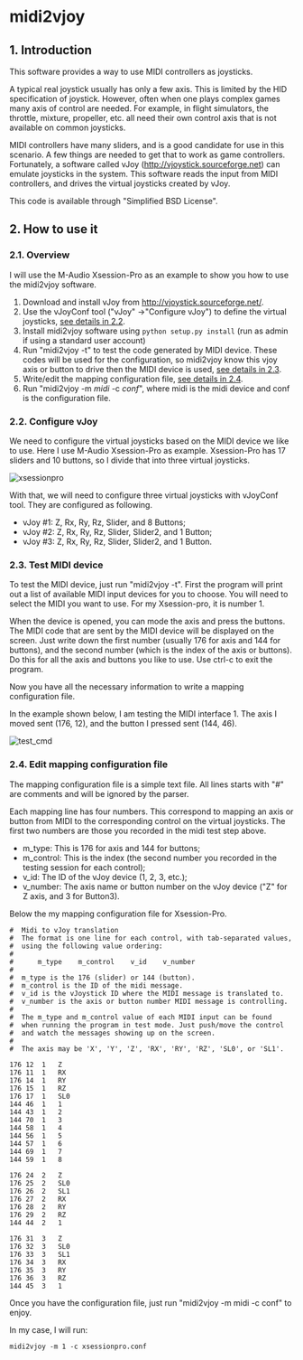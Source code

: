 # midi2vjoy

## 1. Introduction

This software provides a way to use MIDI controllers as joysticks.

A typical real joystick usually has only a few axis. This is limited by the HID specification of joystick. However, often when one plays complex games many axis of control are needed. For example, in flight simulators, the throttle, mixture, propeller, etc. all need their own control axis that is not available on common joysticks.

MIDI controllers have many sliders, and is a good candidate for use in this scenario. A few things are needed to get that to work as game controllers. Fortunately, a software called vJoy (http://vjoystick.sourceforge.net) can emulate joysticks in the system. This software reads the input from MIDI controllers, and drives the virtual joysticks created by vJoy.

This code is available through "Simplified BSD License".

## 2. How to use it

### 2.1. Overview

I will use the M-Audio Xsession-Pro as an example to show you how to use the midi2vjoy software.

1. Download and install vJoy from http://vjoystick.sourceforge.net/.
2. Use the vJoyConf tool ("vJoy" ->"Configure vJoy") to define the virtual joysticks, [see details in 2.2](#22-configure-vjoy).
3. Install midi2vjoy software using `python setup.py install` (run as admin if using a standard user account)
4. Run "midi2vjoy -t" to test the code generated by MIDI device. These codes will be used for the configuration, so midi2vjoy know this vjoy axis or button to drive then the MIDI device is used, [see details in 2.3](#23-test-midi-device).
5. Write/edit the mapping configuration file, [see details in 2.4](#24-edit-mapping-configuration-file).
6. Run "midi2vjoy -m *midi* -c *conf*", where midi is the midi device and conf is the configuration file.

### 2.2. Configure vJoy

We need to configure the virtual joysticks based on the MIDI device we like to use. Here I use M-Audio Xsession-Pro as example. Xsession-Pro has 17 sliders and 10 buttons, so I divide that into three virtual joysticks.

![xsessionpro](/readme_images/xsessionpro.png)

With that, we will need to configure three virtual joysticks with vJoyConf tool. They are configured as following.

- vJoy #1: Z, Rx, Ry, Rz, Slider, and 8 Buttons;
- vJoy #2: Z, Rx, Ry, Rz, Slider, Slider2, and 1 Button;
- vJoy #3: Z, Rx, Ry, Rz, Slider, Slider2, and 1 Button.

### 2.3. Test MIDI device

To test the MIDI device, just run "midi2vjoy -t". First the program will print out a list of available MIDI input devices for you to choose. You will need to select the MIDI you want to use. For my Xsession-pro, it is number 1.

When the device is opened, you can mode the axis and press the buttons. The MIDI code that are sent by the MIDI device will be displayed on the screen. Just write down the first number (usually 176 for axis and 144 for buttons), and the second number (which is the index of the axis or buttons). Do this for all the axis and buttons you like to use. Use ctrl-c to exit the program.

Now you have all the necessary information to write a mapping configuration file.

In the example shown below, I am testing the MIDI interface 1. The axis I moved sent (176, 12), and the button I pressed sent (144, 46).

![test_cmd](/readme_images/test_cmd.png)

### 2.4. Edit mapping configuration file

The mapping configuration file is a simple text file. All lines starts with "#" are comments and will be ignored by the parser.

Each mapping line has four numbers. This correspond to mapping an axis or button from MIDI to the corresponding control on the virtual joysticks. The first two numbers are those you recorded in the midi test step above.

- m_type: This is 176 for axis and 144 for buttons;
- m_control: This is the index (the second number you recorded in the testing session for each control);
- v_id: The ID of the vJoy device (1, 2, 3, etc.);
- v_number: The axis name or button number on the vJoy device ("Z" for Z axis, and 3 for Button3).

Below the my mapping configuration file for Xsession-Pro.

```
#  Midi to vJoy translation
#  The format is one line for each control, with tab-separated values,
#  using the following value ordering:
#
#      m_type    m_control    v_id    v_number
#
#  m_type is the 176 (slider) or 144 (button).
#  m_control is the ID of the midi message.
#  v_id is the vJoystick ID where the MIDI message is translated to.
#  v_number is the axis or button number MIDI message is controlling.
#
#  The m_type and m_control value of each MIDI input can be found
#  when running the program in test mode. Just push/move the control
#  and watch the messages showing up on the screen.
#
#  The axis may be 'X', 'Y', 'Z', 'RX', 'RY', 'RZ', 'SL0', or 'SL1'.

176	12	1	Z
176	11	1	RX
176	14	1	RY
176	15	1	RZ
176	17	1	SL0
144	46	1	1
144	43	1	2
144	70	1	3
144	58	1	4
144	56	1	5
144	57	1	6
144	69	1	7
144	59	1	8

176	24	2	Z
176	25	2	SL0
176	26	2	SL1
176	27	2	RX
176	28	2	RY
176	29	2	RZ
144	44	2	1

176	31	3	Z
176	32	3	SL0
176	33	3	SL1
176	34	3	RX
176	35	3	RY
176	36	3	RZ
144	45	3	1

```

Once you have the configuration file, just run "midi2vjoy -m midi -c conf" to enjoy.

In my case, I will run:

```
midi2vjoy -m 1 -c xsessionpro.conf
```

